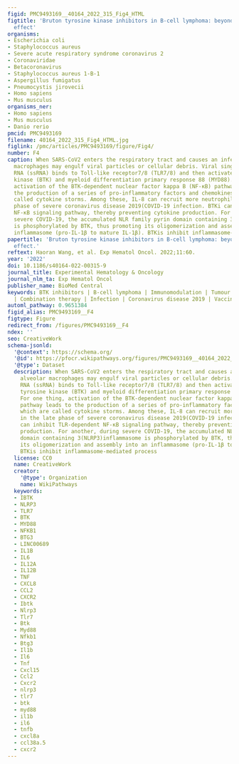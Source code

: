 ```yaml
---
figid: PMC9493169__40164_2022_315_Fig4_HTML
figtitle: 'Bruton tyrosine kinase inhibitors in B-cell lymphoma: beyond the antitumour
  effect'
organisms:
- Escherichia coli
- Staphylococcus aureus
- Severe acute respiratory syndrome coronavirus 2
- Coronaviridae
- Betacoronavirus
- Staphylococcus aureus 1-B-1
- Aspergillus fumigatus
- Pneumocystis jirovecii
- Homo sapiens
- Mus musculus
organisms_ner:
- Homo sapiens
- Mus musculus
- Danio rerio
pmcid: PMC9493169
filename: 40164_2022_315_Fig4_HTML.jpg
figlink: /pmc/articles/PMC9493169/figure/Fig4/
number: F4
caption: When SARS-CoV2 enters the respiratory tract and causes an infection, alveolar
  macrophages may engulf viral particles or cellular debris. Viral single-stranded
  RNA (ssRNA) binds to Toll-like receptor7/8 (TLR7/8) and then activates Bruton tyrosine
  kinase (BTK) and myeloid differentiation primary response 88 (MYD88). For one thing,
  activation of the BTK-dependent nuclear factor kappa B (NF-κB) pathway leads to
  the production of a series of pro-inflammatory factors and chemokines, which are
  called cytokine storms. Among these, IL-8 can recruit more neutrophils in the late
  phase of severe coronavirus disease 2019(COVID-19 infection. BTKi can inhibit TLR-dependent
  NF-κB signaling pathway, thereby preventing cytokine production. For another, during
  severe COVID-19, the accumulated NLR family pyrin domain containing 3(NLRP3)inflammasome
  is phosphorylated by BTK, thus promoting its oligomerization and assembly into an
  inflammasome (pro-IL-1β to mature IL-1β). BTKis inhibit inflammasome-mediated process
papertitle: 'Bruton tyrosine kinase inhibitors in B-cell lymphoma: beyond the antitumour
  effect.'
reftext: Haoran Wang, et al. Exp Hematol Oncol. 2022;11:60.
year: '2022'
doi: 10.1186/s40164-022-00315-9
journal_title: Experimental Hematology & Oncology
journal_nlm_ta: Exp Hematol Oncol
publisher_name: BioMed Central
keywords: BTK inhibitors | B-cell lymphoma | Immunomodulation | Tumour microenvironment
  | Combination therapy | Infection | Coronavirus disease 2019 | Vaccination
automl_pathway: 0.9651384
figid_alias: PMC9493169__F4
figtype: Figure
redirect_from: /figures/PMC9493169__F4
ndex: ''
seo: CreativeWork
schema-jsonld:
  '@context': https://schema.org/
  '@id': https://pfocr.wikipathways.org/figures/PMC9493169__40164_2022_315_Fig4_HTML.html
  '@type': Dataset
  description: When SARS-CoV2 enters the respiratory tract and causes an infection,
    alveolar macrophages may engulf viral particles or cellular debris. Viral single-stranded
    RNA (ssRNA) binds to Toll-like receptor7/8 (TLR7/8) and then activates Bruton
    tyrosine kinase (BTK) and myeloid differentiation primary response 88 (MYD88).
    For one thing, activation of the BTK-dependent nuclear factor kappa B (NF-κB)
    pathway leads to the production of a series of pro-inflammatory factors and chemokines,
    which are called cytokine storms. Among these, IL-8 can recruit more neutrophils
    in the late phase of severe coronavirus disease 2019(COVID-19 infection. BTKi
    can inhibit TLR-dependent NF-κB signaling pathway, thereby preventing cytokine
    production. For another, during severe COVID-19, the accumulated NLR family pyrin
    domain containing 3(NLRP3)inflammasome is phosphorylated by BTK, thus promoting
    its oligomerization and assembly into an inflammasome (pro-IL-1β to mature IL-1β).
    BTKis inhibit inflammasome-mediated process
  license: CC0
  name: CreativeWork
  creator:
    '@type': Organization
    name: WikiPathways
  keywords:
  - IBTK
  - NLRP3
  - TLR7
  - BTK
  - MYD88
  - NFKB1
  - BTG3
  - LINC00689
  - IL1B
  - IL6
  - IL12A
  - IL12B
  - TNF
  - CXCL8
  - CCL2
  - CXCR2
  - Ibtk
  - Nlrp3
  - Tlr7
  - Btk
  - Myd88
  - Nfkb1
  - Btg3
  - Il1b
  - Il6
  - Tnf
  - Cxcl15
  - Ccl2
  - Cxcr2
  - nlrp3
  - tlr7
  - btk
  - myd88
  - il1b
  - il6
  - tnfb
  - cxcl8a
  - ccl38a.5
  - cxcr2
---
```

